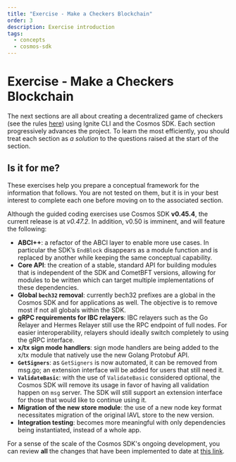 ```yaml
---
title: "Exercise - Make a Checkers Blockchain"
order: 3
description: Exercise introduction
tags: 
  - concepts
  - cosmos-sdk
---
```


# Exercise - Make a Checkers Blockchain

The next sections are all about creating a decentralized game of checkers (see the rules [here](https://www.ducksters.com/games/checkers_rules.php)) using Ignite CLI and the Cosmos SDK. Each section progressively advances the project. To learn the most efficiently, you should treat each section as _a solution_ to the questions raised at the start of the section.

## Is it for me?

These exercises help you prepare a conceptual framework for the information that follows. You are not tested on them, but it is in your best interest to complete each one before moving on to the associated section.

<HighlightBox type="info">

Although the guided coding exercises use Cosmos SDK **v0.45.4**, the current release is at _v0.47.2_. In addition, v0.50 is imminent, and will feature the following:

* **ABCI++**: a refactor of the ABCI layer to enable more use cases. In particular the SDK’s `EndBlock` disappears as a module function and is replaced by another while keeping the same conceptual capability.
* **Core API**: the creation of a stable, standard API for building modules that is independent of the SDK and CometBFT versions, allowing for modules to be written which can target multiple implementations of these dependencies.
* **Global `bech32` removal**: currently bech32 prefixes are a global in the Cosmos SDK and for applications as well. The objective is to remove most if not all globals within the SDK.
* **gRPC requirements for IBC relayers**: IBC relayers such as the Go Relayer and Hermes Relayer still use the RPC endpoint of full nodes. For easier interoperability, relayers should ideally switch completely to using the gRPC interface.
* **x/tx sign mode handlers**: sign mode handlers are being added to the x/tx module that natively use the new Golang Protobuf API.
* **`GetSigners`**: as `GetSigners` is now automated, it can be removed from msg.go; an extension interface will be added for users that still need it.
* **`ValidateBasic`**: with the use of `ValidateBasic` considered optional, the Cosmos SDK will remove its usage in favor of having all validation happen on `msg` server. The SDK will still support an extension interface for those that would like to continue using it.
* **Migration of the new store module**: the use of a new node key format necessitates migration of the original IAVL store to the new version.
* **Integration testing**: becomes more meaningful with only dependencies being instantiated, instead of a whole app.

For a sense of the scale of the Cosmos SDK's ongoing development, you can review **all** the changes that have been implemented to date at [this link](https://github.com/cosmos/cosmos-sdk/releases).

</HighlightBox>


<!--## Next up

Start with your checkers blockchain by heading to the [next section](./3-stored-game.md).-->
